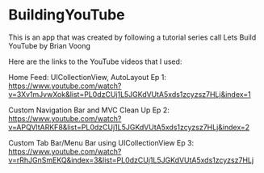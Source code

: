 # BuildingYouTube

This is an app that was created by following a tutorial series call Lets Build YouTube by Brian Voong

Here are the links to the YouTube videos that I used:

Home Feed: UICollectionView, AutoLayout Ep 1: https://www.youtube.com/watch?v=3Xv1mJvwXok&list=PL0dzCUj1L5JGKdVUtA5xds1zcyzsz7HLj&index=1

Custom Navigation Bar and MVC Clean Up Ep 2: https://www.youtube.com/watch?v=APQVltARKF8&list=PL0dzCUj1L5JGKdVUtA5xds1zcyzsz7HLj&index=2

Custom Tab Bar/Menu Bar using UICollectionView Ep 3: https://www.youtube.com/watch?v=rRhJGnSmEKQ&index=3&list=PL0dzCUj1L5JGKdVUtA5xds1zcyzsz7HLj
